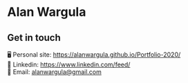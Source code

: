 # Alan Wargula

## Get in touch
🖥 Personal site: https://alanwargula.github.io/Portfolio-2020/ <br>
🤝 Linkedin: https://www.linkedin.com/feed/ <br>
📩 Email: alanwargula@gmail.com <br>


